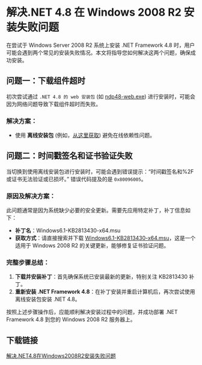 # 解决.NET 4.8 在 Windows 2008 R2 安装失败问题

在尝试于 Windows Server 2008 R2 系统上安装 .NET Framework 4.8 时，用户可能会遇到两个常见的安装失败情况。本文将指导您如何解决这两个问题，确保成功安装。

## 问题一：下载组件超时

初次尝试通过 `.NET 4.8 的 web 安装包` (如 [ndp48-web.exe](https://download.visualstudio.microsoft.com/download/pr/2d6bb6b2-226a-4baa-bdec-798822606ff1/9b7b8746971ed51a1770ae4293618187/ndp48-web.exe)) 进行安装时，可能会因为网络问题导致下载组件超时而失败。

### 解决方案：
- 使用 **离线安装包** (例如，[从这里获取](https://go.microsoft.com/fwlink/?linkid=2088631)) 避免在线依赖性问题。

## 问题二：时间戳签名和证书验证失败

当切换到使用离线安装包进行安装时，可能会遇到错误提示：“时间戳签名和%2F或证书无法验证或已损坏。” 错误代码提及的是 `0x80096005`。

### 原因及解决方案：
此问题通常是因为系统缺少必要的安全更新。需要先应用特定补丁，补丁信息如下：
- **补丁名**：Windows6.1-KB2813430-x64.msu
- **获取方式**：请直接搜索并下载 [Windows6.1-KB2813430-x64.msu](https://download.microsoft.com/download/F/D/B/FDB0E76D-2C15-45D1-A49B-BFB405008569/Windows6.1-KB2813430-x64.msu)，这是一个适用于 Windows 2008 R2 的关键更新，能够修复证书验证问题。

### 完整步骤总结：
1. **下载并安装补丁**：首先确保系统已安装最新的更新，特别关注 KB2813430 补丁。
2. **重新安装 .NET Framework 4.8**：在补丁安装并重启计算机后，再次尝试使用离线安装包安装 .NET 4.8。

按照上述步骤操作后，应能顺利解决安装过程中的问题，并成功部署 .NET Framework 4.8 到您的 Windows 2008 R2 服务器上。

## 下载链接

[解决.NET4.8在Windows2008R2安装失败问题](https://pan.quark.cn/s/b8f9ad7ebcb5)